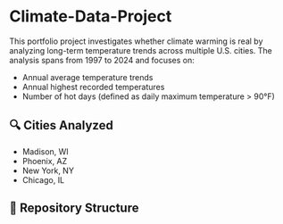# Climate-Data-Project

This portfolio project investigates whether climate warming is real by analyzing long-term temperature trends across multiple U.S. cities. The analysis spans from 1997 to 2024 and focuses on:

- Annual average temperature trends
- Annual highest recorded temperatures
- Number of hot days (defined as daily maximum temperature > 90°F)

## 🔍 Cities Analyzed

- Madison, WI  
- Phoenix, AZ  
- New York, NY  
- Chicago, IL  

## 📁 Repository Structure

